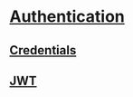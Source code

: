 # [Authentication](https://nextjs.org/docs/app/building-your-application/authentication)

## [ Credentials ](https://authjs.dev/getting-started/authentication/credentials)

## [JWT](https://jwt.io/)